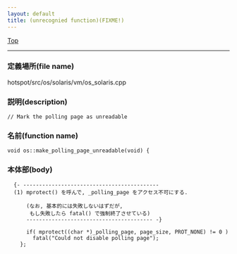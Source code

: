 ```yaml
---
layout: default
title: (unrecognied function)(FIXME!)
---
```

[Top](../index.html)

--- 
### 定義場所(file name)
hotspot/src/os/solaris/vm/os_solaris.cpp
### 説明(description)

```
// Mark the polling page as unreadable
```

### 名前(function name)
```
void os::make_polling_page_unreadable(void) {
```

### 本体部(body)
```
  {- -------------------------------------------
  (1) mprotect() を呼んで, _polling_page をアクセス不可にする.
    
      (なお, 基本的には失敗しないはずだが, 
       もし失敗したら fatal() で強制終了させている)
      ---------------------------------------- -}

	  if( mprotect((char *)_polling_page, page_size, PROT_NONE) != 0 )
	    fatal("Could not disable polling page");
	};
	
```


